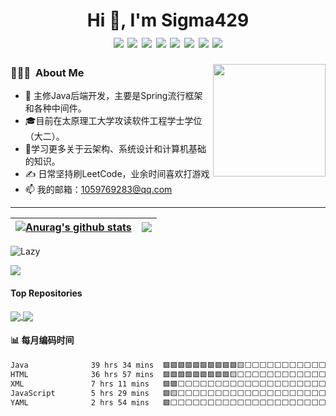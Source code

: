 <h1 align="center">Hi 👋, I'm Sigma429
  <div style="text-align: center;">
    <img src="https://img.shields.io/badge/Java-blue" style="display: inline-block;" /> 
    <img src="https://img.shields.io/badge/Spring-green" style="display: inline-block;" /> 
    <img src="https://img.shields.io/badge/Mysql-brown" style="display: inline-block;" />
    <img src="https://img.shields.io/badge/Python-yellow" style="display: inline-block;" />
    <img src="https://img.shields.io/badge/Linux-Cambridge%20blu=e" style="display: inline-block;" /> 
    <img src="https://img.shields.io/badge/Docker-violet" style="display: inline-block;" /> 
    <img src="https://img.shields.io/badge/%E8%AE%BE%E8%AE%A1%E6%A8%A1%E5%BC%8F-yellow" style="display: inline-block;" /> 
    <img src="https://img.shields.io/badge/%E8%AE%A1%E7%AE%97%E6%9C%BA%E5%9F%BA%E7%A1%80-red" style="display: inline-block;" /> 
  </div>
</h1>

<img align="right" width="180" src="https://camo.githubusercontent.com/5124bc64baa72108c343f25e8d9dd1680c99d2b9559b5b313c43761dd48ca743/68747470733a2f2f63646e2e6a7364656c6976722e6e65742f67682f73756e3032323553554e2f73756e3032323553554e2f6173736574732f696d616765732f617374726f6e6175742e706e67">

<h3> 👨🏻‍💻 &nbsp;About Me </h3>

-   🤔 主修Java后端开发，主要是Spring流行框架和各种中间件。
-   🎓目前在太原理工大学攻读软件工程学士学位（大二）。
-   🌱学习更多关于云架构、系统设计和计算机基础的知识。
-   ✍️ 日常坚持刷LeetCode，业余时间喜欢打游戏
-   📫 我的邮箱：1059769283@qq.com

---



| <a href="https://github.com/anuraghazra/github-readme-stats"><img align="center" src="https://github-readme-stats.vercel.app/api?username=Sigma429&show_icons=true&include_all_commits=true&theme=buefy&hide_border=true" alt="Anurag's github stats" /></a> | <a href="https://github.com/anuraghazra/github-readme-stats"><img align="center" src="https://github-readme-stats.vercel.app/api/top-langs/?username=Sigma429&layout=compact&theme=buefy&hide_border=true" /></a> |
| ------------------------------------------------------------ | ------------------------------------------------------------ |

<img src="https://github-readme-activity-graph.vercel.app/graph?username=Sigma429&theme=github-compact&custom_title=Activity&radius=30&height=250" alt="Lazy">

![](https://github-profile-trophy.vercel.app/?username=Sigma429&no-frame=false&column=9&margin-w=10)

#### Top Repositories

<a href="https://github.com/Sigma429/sl-express">
  <img align="center" src="https://github-readme-stats.vercel.app/api/pin/?username=Sigma429&repo=sl-express&theme=buefy" />
</a>

<a href="https://github.com/Sigma429/mall">
  <img align="center" src="https://github-readme-stats.vercel.app/api/pin/?username=Sigma429&repo=mall&theme=buefy" />
</a>

#### :bar_chart: 每月编码时间

<!--START_SECTION:waka-->

```txt
Java              39 hrs 34 mins  🟩🟩🟩🟩🟩🟩🟩🟩🟩🟩🟨⬜⬜⬜⬜⬜⬜⬜⬜⬜⬜⬜⬜⬜⬜   41.17 %
HTML              36 hrs 57 mins  🟩🟩🟩🟩🟩🟩🟩🟩🟩🟨⬜⬜⬜⬜⬜⬜⬜⬜⬜⬜⬜⬜⬜⬜⬜   38.46 %
XML               7 hrs 11 mins   🟩🟩⬜⬜⬜⬜⬜⬜⬜⬜⬜⬜⬜⬜⬜⬜⬜⬜⬜⬜⬜⬜⬜⬜⬜   07.47 %
JavaScript        5 hrs 29 mins   🟩🟨⬜⬜⬜⬜⬜⬜⬜⬜⬜⬜⬜⬜⬜⬜⬜⬜⬜⬜⬜⬜⬜⬜⬜   05.71 %
YAML              2 hrs 54 mins   🟩⬜⬜⬜⬜⬜⬜⬜⬜⬜⬜⬜⬜⬜⬜⬜⬜⬜⬜⬜⬜⬜⬜⬜⬜   03.02 %
```

<!--END_SECTION:waka-->
